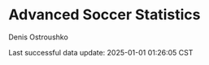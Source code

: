 # Advanced Soccer Statistics
Denis Ostroushko

<!-- gfm -->

Last successful data update: 2025-01-01 01:26:05 CST
